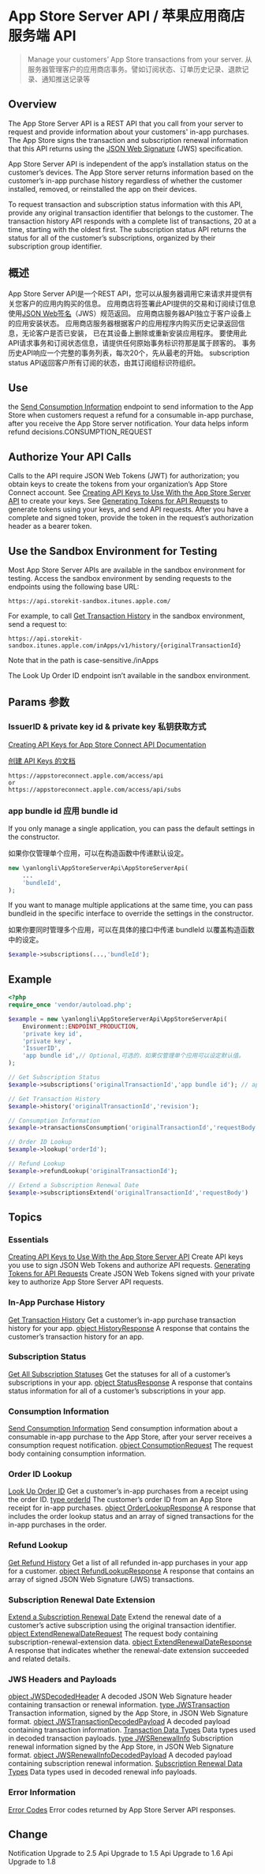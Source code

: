 App Store Server API / 苹果应用商店服务端 API
===
> Manage your customers’ App Store transactions from your server.
> 从服务器管理客户的应用商店事务。譬如订阅状态、订单历史记录、退款记录、通知推送记录等

## Overview

The App Store Server API is a REST API that you call from your server to request and provide information about your
customers' in-app purchases. The App Store signs the transaction and subscription renewal information that this API
returns using the [JSON Web Signature](https://datatracker.ietf.org/doc/html/rfc7515) (JWS) specification.

App Store Server API is independent of the app’s installation status on the customer’s devices. The App Store server
returns information based on the customer’s in-app purchase history regardless of whether the customer installed,
removed, or reinstalled the app on their devices.

To request transaction and subscription status information with this API, provide any original transaction identifier
that belongs to the customer. The transaction history API responds with a complete list of transactions, 20 at a time,
starting with the oldest first. The subscription status API returns the status for all of the customer’s subscriptions,
organized by their subscription group identifier.

## 概述

App Store Server API是一个REST API，您可以从服务器调用它来请求并提供有关您客户的应用内购买的信息。
应用商店将签署此API提供的交易和订阅续订信息使用[JSON Web签名](https://datatracker.ietf.org/doc/html/rfc7515)（JWS）规范返回。
应用商店服务器API独立于客户设备上的应用安装状态。 应用商店服务器根据客户的应用程序内购买历史记录返回信息，无论客户是否已安装， 已在其设备上删除或重新安装应用程序。
要使用此API请求事务和订阅状态信息，请提供任何原始事务标识符那是属于顾客的。 事务历史API响应一个完整的事务列表，每次20个，先从最老的开始。 subscription status API返回客户所有订阅的状态，由其订阅组标识符组织。

## Use

the [Send Consumption Information](https://developer.apple.com/documentation/appstoreserverapi/send_consumption_information)
endpoint to send information to the App Store when customers request a refund for a consumable in-app purchase, after
you receive the App Store server notification. Your data helps inform refund decisions.CONSUMPTION_REQUEST

## Authorize Your API Calls

Calls to the API require JSON Web Tokens (JWT) for authorization; you obtain keys to create the tokens from your
organization’s App Store Connect account.
See [Creating API Keys to Use With the App Store Server API](https://developer.apple.com/documentation/appstoreserverapi/creating_api_keys_to_use_with_the_app_store_server_api)
to create your keys.
See [Generating Tokens for API Requests](https://developer.apple.com/documentation/appstoreserverapi/generating_tokens_for_api_requests)
to generate tokens using your keys, and send API requests. After you have a complete and signed token, provide the token
in the request’s authorization header as a bearer token.

## Use the Sandbox Environment for Testing

Most App Store Server APIs are available in the sandbox environment for testing. Access the sandbox environment by
sending requests to the endpoints using the following base URL:

    https://api.storekit-sandbox.itunes.apple.com/

For example, to
call [Get Transaction History](https://developer.apple.com/documentation/appstoreserverapi/get_transaction_history) in
the sandbox environment, send a request to:

    https://api.storekit-sandbox.itunes.apple.com/inApps/v1/history/{originalTransactionId}

Note that in the path is case-sensitive./inApps

The Look Up Order ID endpoint isn’t available in the sandbox environment.

## Params 参数

### IssuerID & private key id & private key 私钥获取方式

[Creating API Keys for App Store Connect API Documentation](https://developer.apple.com/documentation/appstoreconnectapi/creating_api_keys_for_app_store_connect_api)

[创建 API Keys 的文档](https://developer.apple.com/documentation/appstoreconnectapi/creating_api_keys_for_app_store_connect_api)

    https://appstoreconnect.apple.com/access/api
    or
    https://appstoreconnect.apple.com/access/api/subs

### app bundle id 应用 bundle id
If you only manage a single application, you can pass the default settings in the constructor.

如果你仅管理单个应用，可以在构造函数中传递默认设定。

```php
new \yanlongli\AppStoreServerApi\AppStoreServerApi(
    ...
    'bundleId',
);
```

If you want to manage multiple applications at the same time, you can pass bundleid in the specific interface to override the settings in the constructor.

如果你要同时管理多个应用，可以在具体的接口中传递 bundleId 以覆盖构造函数中的设定。

```php
$example->subscriptions(...,'bundleId');
```

## Example


```php
<?php
require_once 'vendor/autoload.php';

$example = new \yanlongli\AppStoreServerApi\AppStoreServerApi(
    Environment::ENDPOINT_PRODUCTION,
    'private key id',
    'private key',
    'IssuerID',
    'app bundle id',// Optional,可选的，如果仅管理单个应用可以设定默认值。
);

// Get Subscription Status
$example->subscriptions('originalTransactionId','app bundle id'); // app bundle id 是可选的，这里将覆盖构造函数中的设定。

// Get Transaction History
$example->history('originalTransactionId','revision');

// Consumption Information
$example->transactionsConsumption('originalTransactionId','requestBody');

// Order ID Lookup
$example->lookup('orderId');

// Refund Lookup
$example->refundLookup('originalTransactionId');

// Extend a Subscription Renewal Date
$example->subscriptionsExtend('originalTransactionId','requestBody')

```

## Topics

### Essentials

[Creating API Keys to Use With the App Store Server API](https://developer.apple.com/documentation/appstoreserverapi/creating_api_keys_to_use_with_the_app_store_server_api)
Create API keys you use to sign JSON Web Tokens and authorize API requests.
[Generating Tokens for API Requests](https://developer.apple.com/documentation/appstoreserverapi/generating_tokens_for_api_requests)
Create JSON Web Tokens signed with your private key to authorize App Store Server API requests.

### In-App Purchase History

[Get Transaction History](https://developer.apple.com/documentation/appstoreserverapi/get_transaction_history)
Get a customer’s in-app purchase transaction history for your app.
[object HistoryResponse](https://developer.apple.com/documentation/appstoreserverapi/historyresponse)
A response that contains the customer’s transaction history for an app.
### Subscription Status
[Get All Subscription Statuses](https://developer.apple.com/documentation/appstoreserverapi/get_all_subscription_statuses)
Get the statuses for all of a customer’s subscriptions in your app.
[object StatusResponse](https://developer.apple.com/documentation/appstoreserverapi/statusresponse)
A response that contains status information for all of a customer’s subscriptions in your app.
### Consumption Information
[Send Consumption Information](https://developer.apple.com/documentation/appstoreserverapi/send_consumption_information)
Send consumption information about a consumable in-app purchase to the App Store, after your server receives a consumption request notification.
[object ConsumptionRequest](https://developer.apple.com/documentation/appstoreserverapi/consumptionrequest)
The request body containing consumption information.
### Order ID Lookup
[Look Up Order ID](https://developer.apple.com/documentation/appstoreserverapi/look_up_order_id)
Get a customer’s in-app purchases from a receipt using the order ID.
[type orderId](https://developer.apple.com/documentation/appstoreserverapi/orderid)
The customer’s order ID from an App Store receipt for in-app purchases.
[object OrderLookupResponse](https://developer.apple.com/documentation/appstoreserverapi/orderlookupresponse)
A response that includes the order lookup status and an array of signed transactions for the in-app purchases in the order.
### Refund Lookup
[Get Refund History](https://developer.apple.com/documentation/appstoreserverapi/get_refund_history)
Get a list of all refunded in-app purchases in your app for a customer.
[object RefundLookupResponse](https://developer.apple.com/documentation/appstoreserverapi/refundlookupresponse)
A response that contains an array of signed JSON Web Signature (JWS) transactions.
### Subscription Renewal Date Extension
[Extend a Subscription Renewal Date](https://developer.apple.com/documentation/appstoreserverapi/extend_a_subscription_renewal_date)
Extend the renewal date of a customer’s active subscription using the original transaction identifier.
[object ExtendRenewalDateRequest](https://developer.apple.com/documentation/appstoreserverapi/extendrenewaldaterequest)
The request body containing subscription-renewal-extension data.
[object ExtendRenewalDateResponse](https://developer.apple.com/documentation/appstoreserverapi/extendrenewaldateresponse)
A response that indicates whether the renewal-date extension succeeded and related details.
### JWS Headers and Payloads
[object JWSDecodedHeader](https://developer.apple.com/documentation/appstoreserverapi/jwsdecodedheader)
A decoded JSON Web Signature header containing transaction or renewal information.
[type JWSTransaction](https://developer.apple.com/documentation/appstoreserverapi/jwstransaction)
Transaction information, signed by the App Store, in JSON Web Signature format.
[object JWSTransactionDecodedPayload](https://developer.apple.com/documentation/appstoreserverapi/jwstransactiondecodedpayload)
A decoded payload containing transaction information.
[Transaction Data Types](https://developer.apple.com/documentation/appstoreserverapi/transaction_data_types)
Data types used in decoded transaction payloads.
[type JWSRenewalInfo](https://developer.apple.com/documentation/appstoreserverapi/jwsrenewalinfo)
Subscription renewal information signed by the App Store, in JSON Web Signature format.
[object JWSRenewalInfoDecodedPayload](https://developer.apple.com/documentation/appstoreserverapi/jwsrenewalinfodecodedpayload)
A decoded payload containing subscription renewal information.
[Subscription Renewal Data Types](https://developer.apple.com/documentation/appstoreserverapi/subscription_renewal_data_types)
Data types used in decoded renewal info payloads.
### Error Information
[Error Codes](https://developer.apple.com/documentation/appstoreserverapi/error_codes)
Error codes returned by App Store Server API responses.


## Change 
Notification Upgrade to 2.5
Api Upgrade to 1.5
Api Upgrade to 1.6
Api Upgrade to 1.8
